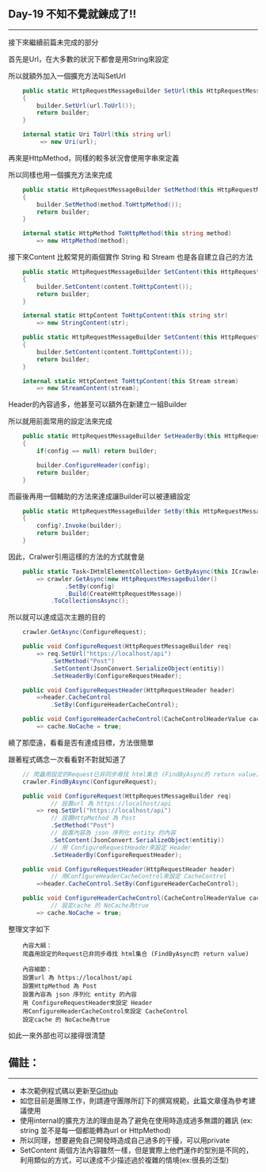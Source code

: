 ## Day-19 不知不覺就鍊成了!!
---

接下來繼續前篇未完成的部分

首先是Url，在大多數的狀況下都會是用String來設定

所以就額外加入一個擴充方法叫SetUrl

```csharp
    public static HttpRequestMessageBuilder SetUrl(this HttpRequestMessageBuilder builder,string url)
    {
        builder.SetUrl(url.ToUrl());
        return builder;
    }

    internal static Uri ToUrl(this string url)
         => new Uri(url);
```

再來是HttpMethod，同樣的較多狀況會使用字串來定義

所以同樣也用一個擴充方法來完成

```csharp
    public static HttpRequestMessageBuilder SetMethod(this HttpRequestMessageBuilder builder, string method)
    {
        builder.SetMethod(method.ToHttpMethod());
        return builder;
    }

    internal static HttpMethod ToHttpMethod(this string method)
        => new HttpMethod(method);
```

接下來Content 比較常見的兩個實作 String 和 Stream 也是各自建立自己的方法

```csharp
    public static HttpRequestMessageBuilder SetContent(this HttpRequestMessageBuilder builder,string content)
    {
        builder.SetContent(content.ToHttpContent());
        return builder;
    }

    internal static HttpContent ToHttpContent(this string str)
        => new StringContent(str);

    public static HttpRequestMessageBuilder SetContent(this HttpRequestMessageBuilder builder, Stream content)
    {
        builder.SetContent(content.ToHttpContent());
        return builder;
    }

    internal static HttpContent ToHttpContent(this Stream stream)
        => new StreamContent(stream);
```

Header的內容過多，他甚至可以額外在新建立一組Builder

所以就用前面常用的設定法來完成

```csharp
    public static HttpRequestMessageBuilder SetHeaderBy(this HttpRequestMessageBuilder builder, Action<HttpRequestHeaders> config)
    {
        if(config == null) return builder;

        builder.ConfigureHeader(config);
        return builder;
    }
```

而最後再用一個輔助的方法來達成讓Builder可以被連續設定

```csharp
    public static HttpRequestMessageBuilder SetBy(this HttpRequestMessageBuilder builder,Action<HttpRequestMessageBuilder> config)
    {
        config?.Invoke(builder);
        return builder;
    }
```

因此，Cralwer引用這樣的方法的方式就會是

```csharp
    public static Task<IHtmlElementCollection> GetByAsync(this ICrawler crawler,Action<HttpRequestMessageBuilder> config)
        => crawler.GetAsync(new HttpRequestMessageBuilder()
                .SetBy(config)
                .Build(CreateHttpRequestMessage))
            .ToCollectionsAsync();
```

所以就可以達成這次主題的目的

```csharp
    crawler.GetAsync(ConfigureRequest);

    public void ConfigureRequest(HttpRequestMessageBuilder req)
        => req.SetUrl("https://localhost/api")
            .SetMethod("Post")
            .SetContent(JsonConvert.SerializeObject(entitiy))
            .SetHeaderBy(ConfigureRequestHeader);

    public void ConfigureRequestHeader(HttpRequestHeader header)
        =>header.CacheControl
            .SetBy(ConfigureHeaderCacheControl);

    public void ConfigureHeaderCacheControl(CacheControlHeaderValue cache)
        => cache.NoCache = true;
```

繞了那麼遠，看看是否有達成目標，方法很簡單

跟著程式碼念一次看看對不對就知道了

```csharp
    // 爬蟲用設定的Request已非同步尋找 html集合 (FindByAsync的 return value)
    crawler.FindByAsync(ConfigureRequest);

    public void ConfigureRequest(HttpRequestMessageBuilder req)
            // 設置url 為 https://localhost/api 
        => req.SetUrl("https://localhost/api")
            // 設置HttpMethod 為 Post
            .SetMethod("Post")
            // 設置內容為 json 序列化 entity 的內容
            .SetContent(JsonConvert.SerializeObject(entitiy))
            // 用 ConfigureRequestHeader來設定 Header
            .SetHeaderBy(ConfigureRequestHeader);

    public void ConfigureRequestHeader(HttpRequestHeader header)
            // 用ConfigureHeaderCacheControl來設定 CacheControl
        =>header.CacheControl.SetBy(ConfigureHeaderCacheControl);

    public void ConfigureHeaderCacheControl(CacheControlHeaderValue cache)
            // 設定cache 的 NoCache為true
        => cache.NoCache = true;
```

整理文字如下

```
    內容大綱：
    爬蟲用設定的Request已非同步尋找 html集合 (FindByAsync的 return value)
    
    內容細節：
    設置url 為 https://localhost/api 
    設置HttpMethod 為 Post
    設置內容為 json 序列化 entity 的內容
    用 ConfigureRequestHeader來設定 Header
    用ConfigureHeaderCacheControl來設定 CacheControl
    設定cache 的 NoCache為true
```

如此一來外部也可以接得很清楚

## 備註：
---

 - 本次範例程式碼以更新至[Github](https://github.com/dcvsling/30day-clean-code/tree/Day19)
 - 如您目前是團隊工作，則請遵守團隊所訂下的撰寫規範，此篇文章僅為參考建議使用
 - 使用internal的擴充方法的理由是為了避免在使用時造成過多無謂的雜訊 (ex: string 並不是每一個都能轉為url or HttpMethod)
 - 所以同理，想要避免自己開發時造成自己過多的干擾，可以用private
 - SetContent 兩個方法內容雖然一樣，但是實際上他們運作的型別是不同的，利用類似的方式，可以達成不少描述過於複雜的情境(ex:很長的泛型)